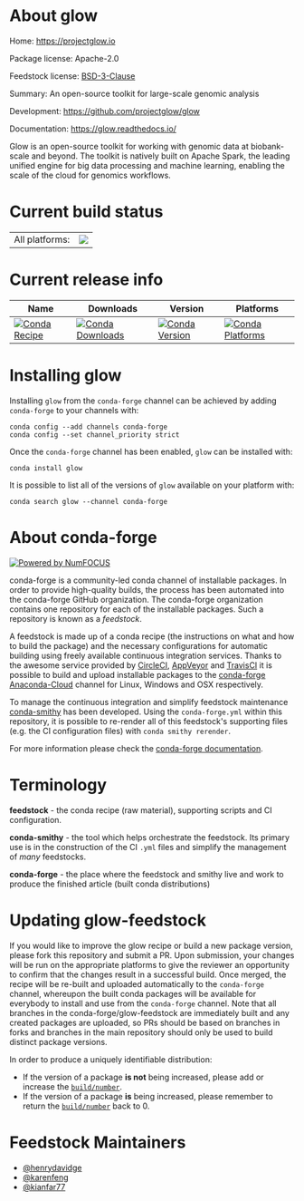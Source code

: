 About glow
==========

Home: https://projectglow.io

Package license: Apache-2.0

Feedstock license: [BSD-3-Clause](https://github.com/conda-forge/glow-feedstock/blob/master/LICENSE.txt)

Summary: An open-source toolkit for large-scale genomic analysis

Development: https://github.com/projectglow/glow

Documentation: https://glow.readthedocs.io/

Glow is an open-source toolkit for working with genomic data at
biobank-scale and beyond. The toolkit is natively built on Apache Spark,
the leading unified engine for big data processing and machine learning,
enabling the scale of the cloud for genomics workflows.


Current build status
====================


<table><tr><td>All platforms:</td>
    <td>
      <a href="https://dev.azure.com/conda-forge/feedstock-builds/_build/latest?definitionId=12030&branchName=master">
        <img src="https://dev.azure.com/conda-forge/feedstock-builds/_apis/build/status/glow-feedstock?branchName=master">
      </a>
    </td>
  </tr>
</table>

Current release info
====================

| Name | Downloads | Version | Platforms |
| --- | --- | --- | --- |
| [![Conda Recipe](https://img.shields.io/badge/recipe-glow-green.svg)](https://anaconda.org/conda-forge/glow) | [![Conda Downloads](https://img.shields.io/conda/dn/conda-forge/glow.svg)](https://anaconda.org/conda-forge/glow) | [![Conda Version](https://img.shields.io/conda/vn/conda-forge/glow.svg)](https://anaconda.org/conda-forge/glow) | [![Conda Platforms](https://img.shields.io/conda/pn/conda-forge/glow.svg)](https://anaconda.org/conda-forge/glow) |

Installing glow
===============

Installing `glow` from the `conda-forge` channel can be achieved by adding `conda-forge` to your channels with:

```
conda config --add channels conda-forge
conda config --set channel_priority strict
```

Once the `conda-forge` channel has been enabled, `glow` can be installed with:

```
conda install glow
```

It is possible to list all of the versions of `glow` available on your platform with:

```
conda search glow --channel conda-forge
```


About conda-forge
=================

[![Powered by NumFOCUS](https://img.shields.io/badge/powered%20by-NumFOCUS-orange.svg?style=flat&colorA=E1523D&colorB=007D8A)](http://numfocus.org)

conda-forge is a community-led conda channel of installable packages.
In order to provide high-quality builds, the process has been automated into the
conda-forge GitHub organization. The conda-forge organization contains one repository
for each of the installable packages. Such a repository is known as a *feedstock*.

A feedstock is made up of a conda recipe (the instructions on what and how to build
the package) and the necessary configurations for automatic building using freely
available continuous integration services. Thanks to the awesome service provided by
[CircleCI](https://circleci.com/), [AppVeyor](https://www.appveyor.com/)
and [TravisCI](https://travis-ci.com/) it is possible to build and upload installable
packages to the [conda-forge](https://anaconda.org/conda-forge)
[Anaconda-Cloud](https://anaconda.org/) channel for Linux, Windows and OSX respectively.

To manage the continuous integration and simplify feedstock maintenance
[conda-smithy](https://github.com/conda-forge/conda-smithy) has been developed.
Using the ``conda-forge.yml`` within this repository, it is possible to re-render all of
this feedstock's supporting files (e.g. the CI configuration files) with ``conda smithy rerender``.

For more information please check the [conda-forge documentation](https://conda-forge.org/docs/).

Terminology
===========

**feedstock** - the conda recipe (raw material), supporting scripts and CI configuration.

**conda-smithy** - the tool which helps orchestrate the feedstock.
                   Its primary use is in the construction of the CI ``.yml`` files
                   and simplify the management of *many* feedstocks.

**conda-forge** - the place where the feedstock and smithy live and work to
                  produce the finished article (built conda distributions)


Updating glow-feedstock
=======================

If you would like to improve the glow recipe or build a new
package version, please fork this repository and submit a PR. Upon submission,
your changes will be run on the appropriate platforms to give the reviewer an
opportunity to confirm that the changes result in a successful build. Once
merged, the recipe will be re-built and uploaded automatically to the
`conda-forge` channel, whereupon the built conda packages will be available for
everybody to install and use from the `conda-forge` channel.
Note that all branches in the conda-forge/glow-feedstock are
immediately built and any created packages are uploaded, so PRs should be based
on branches in forks and branches in the main repository should only be used to
build distinct package versions.

In order to produce a uniquely identifiable distribution:
 * If the version of a package **is not** being increased, please add or increase
   the [``build/number``](https://docs.conda.io/projects/conda-build/en/latest/resources/define-metadata.html#build-number-and-string).
 * If the version of a package **is** being increased, please remember to return
   the [``build/number``](https://docs.conda.io/projects/conda-build/en/latest/resources/define-metadata.html#build-number-and-string)
   back to 0.

Feedstock Maintainers
=====================

* [@henrydavidge](https://github.com/henrydavidge/)
* [@karenfeng](https://github.com/karenfeng/)
* [@kianfar77](https://github.com/kianfar77/)

